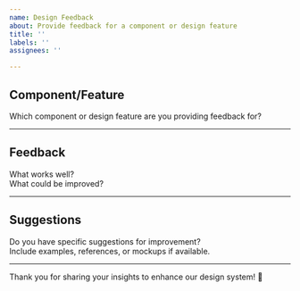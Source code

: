 ```yaml
---
name: Design Feedback
about: Provide feedback for a component or design feature
title: ''
labels: ''
assignees: ''

---
```


## Component/Feature  

Which component or design feature are you providing feedback for?  

---

## Feedback  

What works well?  
What could be improved?  

---

## Suggestions  

Do you have specific suggestions for improvement?  
Include examples, references, or mockups if available.  

---

Thank you for sharing your insights to enhance our design system! 🎨  
